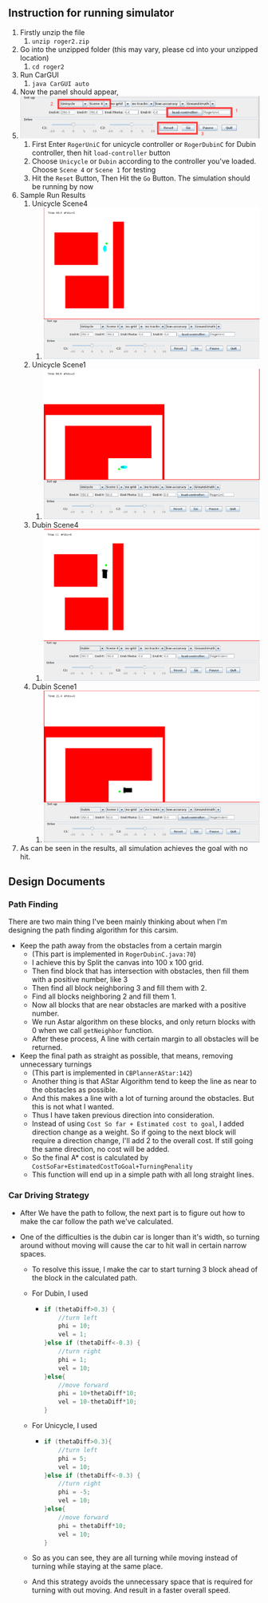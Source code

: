 ## Instruction for running simulator

1) Firstly unzip the file
   1) `unzip roger2.zip`
2) Go into the unzipped folder (this may vary, please cd into your unzipped location)
   1) `cd roger2`
3) Run CarGUI
   1) `java CarGUI auto`
4) Now the panel should appear,
5) ![image-20221009225313257](readme.assets/image-20221009225313257.png)
   1) First Enter `RogerUniC` for unicycle controller or `RogerDubinC` for Dubin controller, then hit `load-controller` button
   2) Choose `Unicycle` or `Dubin` according to the controller you've loaded. Choose `Scene 4` or `Scene 1` for testing
   3) Hit the `Reset` Button, Then Hit the `Go` Button. The simulation should be running by now
6) Sample Run Results
   1) Unicycle Scene4
      1) ![image-20221009225559485](readme.assets/image-20221009225559485.png)
   2) Unicycle Scene1
      1) ![image-20221009225939040](readme.assets/image-20221009225939040.png)
   3) Dubin Scene4
      1) ![image-20221009230036645](readme.assets/image-20221009230036645.png)
   4) Dubin Scene1
      1) ![image-20221009230138848](readme.assets/image-20221009230138848.png)
7) As can be seen in the results, all simulation achieves the goal with no hit.

## Design Documents

### Path Finding

There are two main thing I've been mainly thinking about when I'm designing the path finding algorithm for this carsim.

- Keep the path away from the obstacles from a certain margin
  - (This part is implemented in `RogerDubinC.java:70`)
  - I achieve this by Split the canvas into 100 x 100 grid.
  - Then find block that has intersection with obstacles, then fill them with a positive number, like 3
  - Then find all block neighboring 3 and fill them with 2.
  - Find all blocks neighboring 2 and fill them 1.
  - Now all blocks that are near obstacles are marked with a positive number.
  - We run Astar algorithm on these blocks, and only return blocks with 0 when we call `getNeighbor` function.
  - After these process, A line with certain margin to all obstacles will be returned.
- Keep the final path as straight as possible, that means, removing unnecessary turnings
  - (This part is implemented in  `CBPlannerAStar:142`)
  - Another thing is that AStar Algorithm tend to keep the line as near to the obstacles as possible.
  - And this makes a line with a lot of turning around the obstacles. But this is not what I wanted.
  - Thus I have taken previous direction into consideration.
  - Instead of using `Cost So far + Estimated cost to goal`, I added direction change as a weight. So if going to the next block will require a direction change, I'll add 2 to the overall cost. If still going the same direction, no cost will be added.
  - So the final A* cost is calculated by `CostSoFar+EstimatedCostToGoal+TurningPenality`
  - This function will end up in a simple path with all long straight lines.

### Car Driving Strategy

- After We have the path to follow, the next part is to figure out how to make the car follow the path we've calculated.

- One of the difficulties is the dubin car is longer than it's width, so turning around without moving will cause the car to hit wall in certain narrow spaces.

  - To resolve this issue, I make the car to start turning 3 block ahead of the block in the calculated path.

  - For Dubin, I used

    - ```java
      if (thetaDiff>0.3) {
          //turn left
          phi = 10;
          vel = 1;
      }else if (thetaDiff<-0.3) {
          //turn right
          phi = 1;
          vel = 10;
      }else{
          //move forward
          phi = 10+thetaDiff*10;
          vel = 10-thetaDiff*10;
      }
      ```

  - For Unicycle, I used

    - ```java
      if (thetaDiff>0.3){
          //turn left
          phi = 5;
          vel = 10;
      }else if (thetaDiff<-0.3) {
          //turn right
          phi = -5;
          vel = 10;
      }else{
          //move forward
          phi = thetaDiff*10;
          vel = 10;
      }
      ```

  - So as you can see, they are all turning while moving instead of turning while staying at the same place.

  - And this strategy avoids the unnecessary space that is required for turning with out moving. And result in a faster overall speed.





